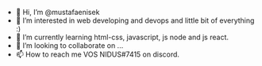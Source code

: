 - 👋 Hi, I’m @mustafaenisek
- 👀 I’m interested in web developing and devops and little bit of everything :)
- 🌱 I’m currently learning html-css, javascript, js node and js react.
- 💞️ I’m looking to collaborate on ...
- 📫 How to reach me VOS NIDUS#7415 on discord.

<!---
mustafaenisek/mustafaenisek is a ✨ special ✨ repository because its `README.md` (this file) appears on your GitHub profile.
You can click the Preview link to take a look at your changes.
--->
